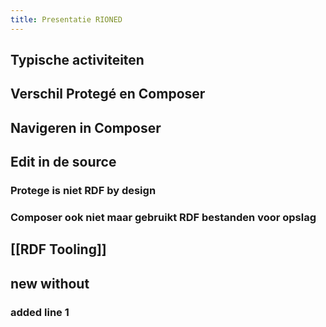 ```yaml
---
title: Presentatie RIONED
---
```


## Typische activiteiten
## Verschil Protegé  en Composer
## Navigeren in Composer
## Edit in de source
### Protege is niet RDF by design
### Composer ook niet maar gebruikt RDF bestanden voor opslag
## [[RDF Tooling]]
## new without
### added line 1
###
